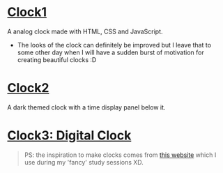 # [Clock1](https://mariam7084.github.io/Clocks/clock1/)
A analog clock made with HTML, CSS and JavaScript.
- The looks of the clock can definitely be improved but I leave that to some other day when I will have a sudden burst of motivation for creating beautiful clocks :D

# [Clock2](https://mariam7084.github.io/Clocks/clock2/)
A dark themed clock with a time display panel below it.

# [Clock3: Digital Clock](https://mariam7084.github.io/Clocks/clock3_digital_clock/)

> PS: the inspiration to make clocks comes from [this website](https://www.relaxingclock.com/) which I use during my 'fancy' study sessions XD.


